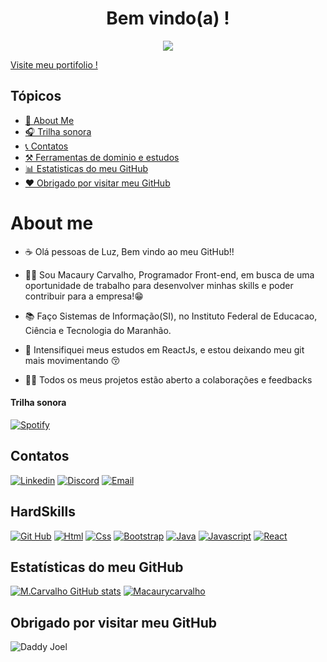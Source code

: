 <p align="center">
 <h1 align="center" > Bem vindo(a) ! </h1>
</p>
<p align="center">
<img src="https://user-images.githubusercontent.com/64115668/197320670-ad9f3fa0-36cc-4baa-b40c-197ad3865204.gif"/>
</p>

<a align="center" href="https://macaury.github.io/Portifolio/"> Visite meu portifolio !</a>



## Tópicos 


- [💬 About Me](#About-me)
- [🎧 Trilha sonora](#Trilha-sonora)
- [📞 Contatos](#Contatos)
- [⚒️ Ferramentas de dominio e estudos](#Ferramentas-de-dominio-e-estudos)
- [📊 Estatisticas do meu GitHub](#Estatisticas-do-meu-GitHub)
- [❤️ Obrigado por visitar meu GitHub](#Obrigado-por-visitar-meu-GitHub)


# About me

- ☕ Olá pessoas de Luz, Bem vindo ao meu GitHub!!

- 👩‍💻 Sou Macaury Carvalho, Programador Front-end, em busca de uma oportunidade de trabalho para desenvolver minhas skills e poder contribuir para a empresa!😁

- 📚 Faço Sistemas de Informação(SI), no Instituto Federal de Educacao, Ciência e Tecnologia do Maranhão. 

- 🧠 Intensifiquei meus estudos em ReactJs, e estou deixando meu git mais movimentando 😚

- 👯‍♀️ Todos os meus projetos estão aberto a colaborações e feedbacks


#### Trilha sonora


[![Spotify](https://img.shields.io/badge/Spotify-1ED760?&style=for-the-badge&logo=spotify&logoColor=white)](https://open.spotify.com/track/3QDJootXR3UGWemq0DKqoH?si=23770c7130ea4bee)



## Contatos


[![Linkedin](https://img.shields.io/badge/LinkedIn-0077B5?style=for-the-badge&logo=linkedin&logoColor=white )](https://www.linkedin.com/in/macaury-carvalho-5011b8205)
[![Discord](https://img.shields.io/badge/Discord-7289DA?style=for-the-badge&logo=discord&logoColor=white)](https://discord.com/channels/@M.C4rvalho#3693)
[![Email](https://img.shields.io/badge/Gmail-D14836?style=for-the-badge&logo=gmail&logoColor=white)](https://mail.google.com/mail/u/4/#inbox?compose=new)


## HardSkills


[![Git Hub](https://img.shields.io/badge/GitHub-100000?style=for-the-badge&logo=github&logoColor=white)](https://github.com/macaury?tab=repositories)
[![Html](https://img.shields.io/badge/HTML5-E34F26?style=for-the-badge&logo=html5&logoColor=white)](https://github.com/macaury?tab=repositories)
[![Css](https://img.shields.io/badge/CSS3-1572B6?style=for-the-badge&logo=css3&logoColor=white)](https://github.com/macaury?tab=repositories)
[![Bootstrap](https://img.shields.io/badge/Bootstrap-563D7C?style=for-the-badge&logo=bootstrap&logoColor=white)](https://github.com/macaury?tab=repositories)
[![Java](https://img.shields.io/badge/Java-ED8B00?style=for-the-badge&logo=java&logoColor=white)](https://github.com/macaury?tab=repositories)
[![Javascript](https://img.shields.io/badge/JavaScript-F7DF1E?style=for-the-badge&logo=javascript&logoColor=black)](https://github.com/macaury?tab=repositories)
[![React](https://img.shields.io/badge/React-20232A?style=for-the-badge&logo=react&logoColor=61DAFB)](https://github.com/macaury?tab=repositories)


## Estatísticas do meu GitHub

[![M.Carvalho GitHub stats](https://github-readme-stats.vercel.app/api?username=macaury&show_icons=true&theme=dracula)](https://github.com/macaury?tab=repositories)
[![Macaurycarvalho](https://github-readme-stats.vercel.app/api/top-langs/?username=macaury&layout=compact&langs_count=7&theme=dracula)](https://github.com/macaury?tab=repositories)


## Obrigado por visitar meu GitHub

![Daddy Joel](https://user-images.githubusercontent.com/64115668/197284211-419aff5f-fd30-4782-811e-f94191d2d564.png)
